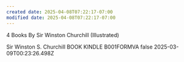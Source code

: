 ```yaml
---
created date: 2025-04-08T07:22:17-07:00
modified date: 2025-04-08T07:22:17-07:00
---
```

4 Books By Sir Winston Churchill (Illustrated)

Sir Winston S. Churchill
BOOK
KINDLE
B001FORMVA
false
2025-03-09T00:23:26.498Z
